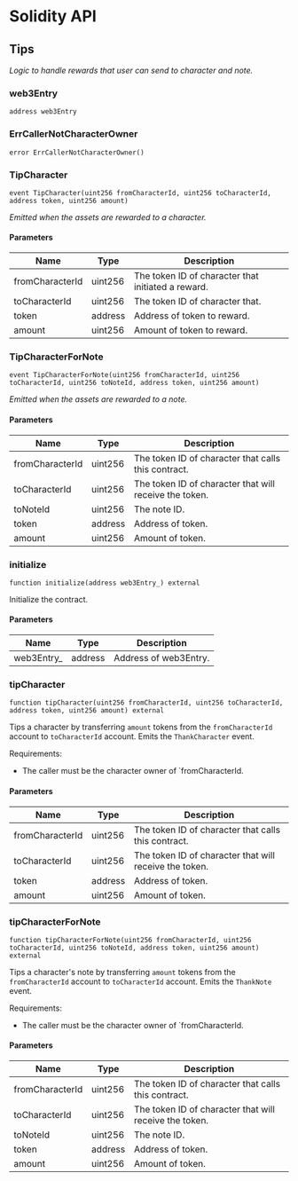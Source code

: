 # Solidity API

## Tips

_Logic to handle rewards that user can send to character and note._

### web3Entry

```solidity
address web3Entry
```

### ErrCallerNotCharacterOwner

```solidity
error ErrCallerNotCharacterOwner()
```

### TipCharacter

```solidity
event TipCharacter(uint256 fromCharacterId, uint256 toCharacterId, address token, uint256 amount)
```

_Emitted when the assets are rewarded to a character._

#### Parameters

| Name | Type | Description |
| ---- | ---- | ----------- |
| fromCharacterId | uint256 | The token ID of character that initiated a reward. |
| toCharacterId | uint256 | The token ID of character that. |
| token | address | Address of token to reward. |
| amount | uint256 | Amount of token to reward. |

### TipCharacterForNote

```solidity
event TipCharacterForNote(uint256 fromCharacterId, uint256 toCharacterId, uint256 toNoteId, address token, uint256 amount)
```

_Emitted when the assets are rewarded to a note._

#### Parameters

| Name | Type | Description |
| ---- | ---- | ----------- |
| fromCharacterId | uint256 | The token ID of character that calls this contract. |
| toCharacterId | uint256 | The token ID of character that will receive the token. |
| toNoteId | uint256 | The note ID. |
| token | address | Address of token. |
| amount | uint256 | Amount of token. |

### initialize

```solidity
function initialize(address web3Entry_) external
```

Initialize the contract.

#### Parameters

| Name | Type | Description |
| ---- | ---- | ----------- |
| web3Entry_ | address | Address of web3Entry. |

### tipCharacter

```solidity
function tipCharacter(uint256 fromCharacterId, uint256 toCharacterId, address token, uint256 amount) external
```

Tips a character by transferring `amount` tokens from the `fromCharacterId` account to `toCharacterId` account.
Emits the `ThankCharacter` event.

Requirements:
- The caller must be the character owner of `fromCharacterId.

#### Parameters

| Name | Type | Description |
| ---- | ---- | ----------- |
| fromCharacterId | uint256 | The token ID of character that calls this contract. |
| toCharacterId | uint256 | The token ID of character that will receive the token. |
| token | address | Address of token. |
| amount | uint256 | Amount of token. |

### tipCharacterForNote

```solidity
function tipCharacterForNote(uint256 fromCharacterId, uint256 toCharacterId, uint256 toNoteId, address token, uint256 amount) external
```

Tips a character's note by transferring `amount` tokens from the `fromCharacterId` account to `toCharacterId` account.
Emits the `ThankNote` event.

Requirements:
- The caller must be the character owner of `fromCharacterId.

#### Parameters

| Name | Type | Description |
| ---- | ---- | ----------- |
| fromCharacterId | uint256 | The token ID of character that calls this contract. |
| toCharacterId | uint256 | The token ID of character that will receive the token. |
| toNoteId | uint256 | The note ID. |
| token | address | Address of token. |
| amount | uint256 | Amount of token. |

